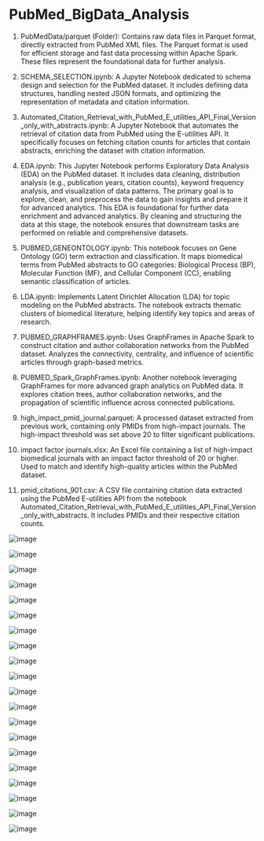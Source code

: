 # PubMed_BigData_Analysis

1. PubMedData/parquet (Folder):
Contains raw data files in Parquet format, directly extracted from PubMed XML files. The Parquet format is used for efficient storage and fast data processing within Apache Spark. These files represent the foundational data for further analysis.

2. SCHEMA_SELECTION.ipynb:
A Jupyter Notebook dedicated to schema design and selection for the PubMed dataset. It includes defining data structures, handling nested JSON formats, and optimizing the representation of metadata and citation information.

3. Automated_Citation_Retrieval_with_PubMed_E_utilities_API_Final_Version_only_with_abstracts.ipynb:
A Jupyter Notebook that automates the retrieval of citation data from PubMed using the E-utilities API. It specifically focuses on fetching citation counts for articles that contain abstracts, enriching the dataset with citation information.

4. EDA.ipynb:
This Jupyter Notebook performs Exploratory Data Analysis (EDA) on the PubMed dataset. It includes data cleaning, distribution analysis (e.g., publication years, citation counts), keyword frequency analysis, and visualization of data patterns. The primary goal is to explore, clean, and preprocess the data to gain insights and prepare it for advanced analytics. This EDA is foundational for further data enrichment and advanced analytics. By cleaning and structuring the data at this stage, the notebook ensures that downstream tasks are performed on reliable and comprehensive datasets.

5. PUBMED_GENEONTOLOGY.ipynb:
This notebook focuses on Gene Ontology (GO) term extraction and classification. It maps biomedical terms from PubMed abstracts to GO categories: Biological Process (BP), Molecular Function (MF), and Cellular Component (CC), enabling semantic classification of articles.

6. LDA.ipynb:
Implements Latent Dirichlet Allocation (LDA) for topic modeling on the PubMed abstracts. The notebook extracts thematic clusters of biomedical literature, helping identify key topics and areas of research.

7. PUBMED_GRAPHFRAMES.ipynb:
Uses GraphFrames in Apache Spark to construct citation and author collaboration networks from the PubMed dataset. Analyzes the connectivity, centrality, and influence of scientific articles through graph-based metrics.

8. PUBMED_Spark_GraphFrames.ipynb:
Another notebook leveraging GraphFrames for more advanced graph analytics on PubMed data. It explores citation trees, author collaboration networks, and the propagation of scientific influence across connected publications.

9. high_impact_pmid_journal.parquet:
A processed dataset extracted from previous work, containing only PMIDs from high-impact journals. The high-impact threshold was set above 20 to filter significant publications.

10. impact factor journals.xlsx:
An Excel file containing a list of high-impact biomedical journals with an impact factor threshold of 20 or higher. Used to match and identify high-quality articles within the PubMed dataset.

11. pmid_citations_901.csv:
A CSV file containing citation data extracted using the PubMed E-utilities API from the notebook Automated_Citation_Retrieval_with_PubMed_E_utilities_API_Final_Version_only_with_abstracts. It includes PMIDs and their respective citation counts.

![image](https://github.com/user-attachments/assets/e549d46e-12ae-456e-b060-285002ad9b84)

![image](https://github.com/user-attachments/assets/dd5977c4-b318-4da9-8630-4bb4b8b47586)

![image](https://github.com/user-attachments/assets/b310274c-d4cd-4f0f-beeb-4bf3a13056c0)

![image](https://github.com/user-attachments/assets/bbbf0b29-e886-4958-8b11-000729bff652)

![image](https://github.com/user-attachments/assets/208a52d8-fbd6-4dbd-b24a-e3ed35e6b1d0)

![image](https://github.com/user-attachments/assets/3b3f11de-2994-4fb1-ba46-5533a64dcc85)

![image](https://github.com/user-attachments/assets/ebbc4e10-f869-402d-bdf6-7e901d485339)

![image](https://github.com/user-attachments/assets/da56167a-7dd2-4958-8245-e3a4eb5fc466)

![image](https://github.com/user-attachments/assets/821f7035-5385-48e7-9b4c-a7a9f379af0a)

![image](https://github.com/user-attachments/assets/df33e094-97ee-4dc9-b5e7-6837f0085338)

![image](https://github.com/user-attachments/assets/974ec8f8-623d-4412-be71-66abec7486d2)

![image](https://github.com/user-attachments/assets/79843ca7-f007-41b2-8666-35055f903c58)

![image](https://github.com/user-attachments/assets/1c0e6669-8587-44bd-91c0-77a1d9ee32b9)

![image](https://github.com/user-attachments/assets/2e975387-7634-42fb-88bc-42b800a505ca)

![image](https://github.com/user-attachments/assets/ab3309e4-473e-4bae-91c7-4815e7a9f13e)

![image](https://github.com/user-attachments/assets/e452a071-4347-4e71-925b-229ba2c1825f)

![image](https://github.com/user-attachments/assets/79cf9efe-2fb1-465e-82ae-bf2530b5183d)

![image](https://github.com/user-attachments/assets/ac8b04bd-f171-44cc-b0e4-305bbca74511)

![image](https://github.com/user-attachments/assets/9623830d-2894-47e1-bef2-08d83855d3c0)

![image](https://github.com/user-attachments/assets/734b099d-c5b6-4ccb-8eec-8e4ab0ada4f5)
